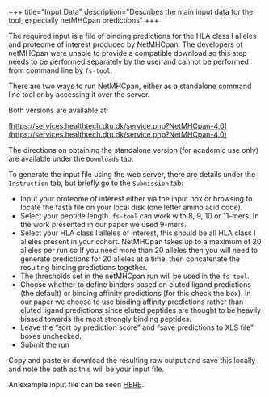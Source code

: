 +++
title="Input Data"
description="Describes the main input data for the tool, especially netMHCpan predictions"
+++

The required input is a file of binding predictions for the HLA class I alleles and proteome of interest produced by NetMHCpan. 
The developers of netMHCpan were unable to provide a compatible download so this step needs to be performed separately by the user
and cannot be performed from command line by `fs-tool`. 

There are two ways to run NetMHCpan, either as a standalone command line tool or by accessing it over the server. 

Both versions are available at:

[https://services.healthtech.dtu.dk/service.php?NetMHCpan-4.0](https://services.healthtech.dtu.dk/service.php?NetMHCpan-4.0)

The directions on obtaining the standalone version (for academic use only) are available under the `Downloads` tab.

To generate the input file using the web server, there are details under the `Instruction` tab, but briefly go to the 
`Submission` tab:

- Input your proteome of interest either via the input box or browsing to locate the fasta file on your local disk (one letter amino acid code).
- Select your peptide length. `fs-tool` can work with 8, 9, 10 or 11-mers. In the work presented in our paper we used 9-mers.
- Select your HLA class I alleles of interest, this should be all HLA class I alleles present in your cohort. 
NetMHCpan takes up to a maximum of 20 alleles per run so If you need more than 20 alleles then you will need to generate predictions for 20 alleles at a time, then concatenate the resulting binding predictions together.
- The thresholds set in the netMHCpan run will be used in the `fs-tool`.
- Choose whether to define binders based on eluted ligand predictions (the default) or binding affinity predictions (for this check the box). 
In our paper we choose to use binding affinity predictions rather than eluted ligand predictions since eluted peptides are thought to be heavily biased towards the most strongly binding peptides.
- Leave the “sort by prediction score” and “save predictions to XLS file” boxes  unchecked.
- Submit the run

Copy and paste or download the resulting raw output and save this locally and note the path as this will be your input file.

An example input file can be seen [HERE](https://raw.githubusercontent.com/bjohnnyd/fs-tool/master/tests/netmhcpan/netmhcpan_wBA.txt).




